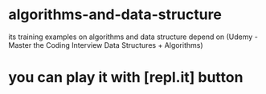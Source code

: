 # algorithms-and-data-structure
its  training examples on algorithms and data structure depend on (Udemy - Master the Coding Interview Data Structures + Algorithms) 
# you can play it with [repl.it] button

